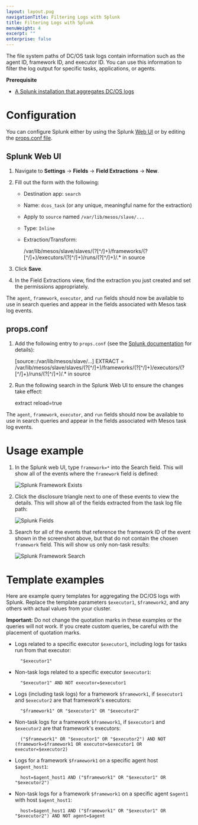 ```yaml
---
layout: layout.pug
navigationTitle: Filtering Logs with Splunk
title: Filtering Logs with Splunk
menuWeight: 4
excerpt: ""
enterprise: false
---
```

<!-- This source repo for this topic is https://github.com/dcos/dcos-docs -->

The file system paths of DC/OS task logs contain information such as the agent ID, framework ID, and executor ID. You can use this information to filter the log output for specific tasks, applications, or agents.

**Prerequisite**

* [A Splunk installation that aggregates DC/OS logs](../splunk/)

# <a name="configuration"></a>Configuration

You can configure Splunk either by using the Splunk [Web UI](#splunkui) or by editing the [props.conf file](#propsconf).

## <a name="splunkui"></a>Splunk Web UI

1. Navigate to **Settings** -> **Fields** -> **Field Extractions** -> **New**.
2. Fill out the form with the following:
    
    * Destination app: `search`
    * Name: `dcos_task` (or any unique, meaningful name for the extraction)
    * Apply to `source` named `/var/lib/mesos/slave/...`
    * Type: `Inline`
    * Extraction/Transform:
        
        /var/lib/mesos/slave/slaves/(?<agent>[^/]+)/frameworks/(?<framework>[^/]+)/executors/(?<executor>[^/]+)/runs/(?<run>[^/]+)/.* in source

3. Click **Save**.

4. In the Field Extractions view, find the extraction you just created and set the permissions appropriately.

The `agent`, `framework`, `executor`, and `run` fields should now be available to use in search queries and appear in the fields associated with Mesos task log events.

## <a name="propsconf"></a>props.conf

1. Add the following entry to `props.conf` (see the [Splunk documentation](http://docs.splunk.com/Documentation/Splunk/latest/admin/Propsconf) for details):
    
    [source::/var/lib/mesos/slave/...] EXTRACT = /var/lib/mesos/slave/slaves/(?<agent>[^/]+)/frameworks/(?<framework>[^/]+)/executors/(?<executor>[^/]+)/runs/(?<run>[^/]+)/.* in source

2. Run the following search in the Splunk Web UI to ensure the changes take effect:
    
    extract reload=true

The `agent`, `framework`, `executor`, and `run` fields should now be available to use in search queries and appear in the fields associated with Mesos task log events.

# <a name="usage"></a>Usage example

1. In the Splunk web UI, type `framework=*` into the Search field. This will show all of the events where the `framework` field is defined:
    
    ![Splunk Framework Exists](/1.10/img/splunk-framework-exists.png)

2. Click the disclosure triangle next to one of these events to view the details. This will show all of the fields extracted from the task log file path:
    
    ![Splunk Fields](/1.10/img/splunk-fields.png)

3. Search for all of the events that reference the framework ID of the event shown in the screenshot above, but that do not contain the chosen `framework` field. This will show us only non-task results:
    
    ![Splunk Framework Search](/1.10/img/splunk-framework-search.png)

# <a name="templates"></a>Template examples

Here are example query templates for aggregating the DC/OS logs with Splunk. Replace the template parameters `$executor1`, `$framework2`, and any others with actual values from your cluster.

**Important:** Do not change the quotation marks in these examples or the queries will not work. If you create custom queries, be careful with the placement of quotation marks.

* Logs related to a specific executor `$executor1`, including logs for tasks run from that executor:
    
        "$executor1"
        

* Non-task logs related to a specific executor `$executor1`:
    
        "$executor1" AND NOT executor=$executor1
        

* Logs (including task logs) for a framework `$framework1`, if `$executor1` and `$executor2` are that framework's executors:
    
        "$framework1" OR "$executor1" OR "$executor2"
        

* Non-task logs for a framework `$framework1`, if `$executor1` and `$executor2` are that framework's executors:
    
        ("$framework1" OR "$executor1" OR "$executor2") AND NOT (framework=$framework1 OR executor=$executor1 OR executor=$executor2)
        

* Logs for a framework `$framework1` on a specific agent host `$agent_host1`:
    
        host=$agent_host1 AND ("$framework1" OR "$executor1" OR "$executor2")
        

* Non-task logs for a framework `$framework1` on a specific agent `$agent1` with host `$agent_host1`:
    
        host=$agent_host1 AND ("$framework1" OR "$executor1" OR "$executor2") AND NOT agent=$agent